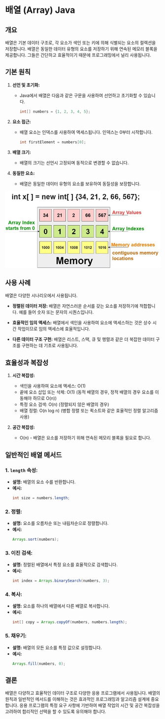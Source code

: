 # 배열 (Array) Java

## 개요
배열은 기본 데이터 구조로, 각 요소가 색인 또는 키에 의해 식별되는 요소의 컬렉션을 저장합니다. 배열은 동일한 데이터 유형의 요소를 저장하기 위해 연속된 메모리 블록을 제공합니다. 그들은 간단하고 효율적이기 때문에 프로그래밍에서 널리 사용됩니다.

## 기본 원칙

1. **선언 및 초기화:**
    - Java에서 배열은 다음과 같은 구문을 사용하여 선언하고 초기화할 수 있습니다.
      ```java
      int[] numbers = {1, 2, 3, 4, 5};
      ```

2. **요소 접근:**
    - 배열 요소는 인덱스를 사용하여 액세스됩니다. 인덱스는 0부터 시작합니다.
      ```java
      int firstElement = numbers[0];
      ```

3. **배열 크기:**
    - 배열의 크기는 선언시 고정되며 동적으로 변경할 수 없습니다.

4. **동질한 요소:**
    - 배열은 동일한 데이터 유형의 요소를 보유하여 동질성을 보장합니다.

<img src="./images/array.png" width="1280">

## 사용 사례

배열은 다양한 시나리오에서 사용됩니다.

- **정렬된 데이터 저장:**
  배열은 자연스러운 순서를 갖는 요소를 저장하기에 적합합니다. 예를 들어 숫자 또는 문자의 시퀀스입니다.

- **효율적인 임의 액세스:**
  배열에서 색인을 사용하여 요소에 액세스하는 것은 상수 시간 작업이므로 임의 액세스에 효율적입니다.

- **다른 데이터 구조 구현:**
  배열은 리스트, 스택, 큐 및 행렬과 같은 더 복잡한 데이터 구조를 구현하는 데 기초로 사용됩니다.

## 효율성과 복잡성

1. **시간 복잡성:**
    - 색인을 사용하여 요소에 액세스: O(1)
    - 끝에 요소 삽입 또는 삭제: O(1) (동적 배열의 경우, 정적 배열의 경우 요소를 이동해야 하므로 O(n))
    - 특정 요소 검색: O(n) (정렬되지 않은 배열의 경우)
    - 배열 정렬: O(n log n) (병합 정렬 또는 퀵소트와 같은 효율적인 정렬 알고리즘 사용)

2. **공간 복잡성:**
    - O(n) - 배열은 요소를 저장하기 위해 연속된 메모리 블록을 필요로 합니다.

## 일반적인 배열 메서드

### 1. **`length` 속성:**
- **설명:** 배열의 요소 수를 반환합니다.
- **예시:**
  ```java
  int size = numbers.length;
  ```

### 2. **정렬:**
- **설명:** 요소를 오름차순 또는 내림차순으로 정렬합니다.
- **예시:**
  ```java
  Arrays.sort(numbers);
  ```

### 3. **이진 검색:**
- **설명:** 정렬된 배열에서 특정 요소를 효율적으로 검색합니다.
- **예시:**
  ```java
  int index = Arrays.binarySearch(numbers, 3);
  ```

### 4. **복사:**
- **설명:** 요소를 하나의 배열에서 다른 배열로 복사합니다.
- **예시:**
  ```java
  int[] copy = Arrays.copyOf(numbers, numbers.length);
  ```

### 5. **채우기:**
- **설명:** 배열의 모든 요소를 특정 값으로 설정합니다.
- **예시:**
  ```java
  Arrays.fill(numbers, 0);
  ```

## 결론

배열은 다양하고 효율적인 데이터 구조로 다양한 응용 프로그램에서 사용됩니다. 배열의 원칙과 일반적인 메서드를 이해하는 것은 효과적인 프로그래밍과 알고리즘 설계에 중요합니다. 응용 프로그램의 특정 요구 사항에 기반하여 배열 작업의 시간 및 공간 복잡성을 고려하여 합리적인 선택을 할 수 있도록 유의해야 합니다.
